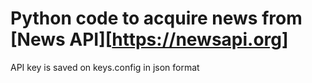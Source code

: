 # Python code to acquire news from [News API][https://newsapi.org]

API key is saved on keys.config in json format
